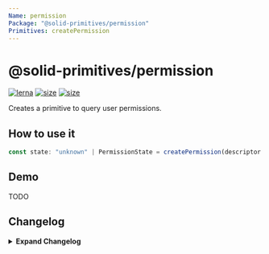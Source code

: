 ```yaml
---
Name: permission
Package: "@solid-primitives/permission"
Primitives: createPermission
---
```


# @solid-primitives/permission

[![lerna](https://img.shields.io/badge/maintained%20with-lerna-cc00ff.svg)](https://lerna.js.org/)
[![size](https://img.shields.io/bundlephobia/minzip/@solid-primitives/permission)](https://bundlephobia.com/package/@solid-primitives/permission)
[![size](https://img.shields.io/npm/v/@solid-primitives/permission)](https://www.npmjs.com/package/@solid-primitives/permission)

Creates a primitive to query user permissions.

## How to use it

```ts
const state: "unknown" | PermissionState = createPermission(descriptor: PermissionDescription | PermissionName);
```

## Demo

TODO

## Changelog

<details>
<summary><b>Expand Changelog</b></summary>

0.0.100

Initial release adapted from https://github.com/microcipcip/vue-use-kit/blob/master/src/functions/useFetch/useFetch.ts.

</details>
